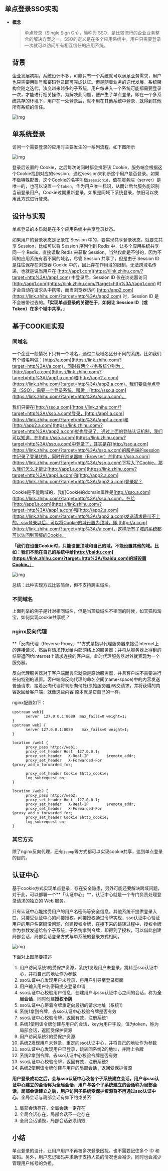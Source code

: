 ## 单点登录SSO实现

- **概念**

  > 单点登录（Single Sign On），简称为 SSO，是比较流行的企业业务整合的解决方案之一。SSO的定义是在多个应用系统中，用户只需要登录一次就可以访问所有相互信任的应用系统。

  ## **背景**

  企业发展初期，系统设计不多，可能只有一个系统就可以满足业务需求，用户也只需要用账号和密码登录即可完成认证。但是随着业务的迭代发展，系统架构会随之迭代，演变越来越多的子系统，用户每进入一个系统可能都需要登录一次，才能进行相关操作。为解决此问题，便产生了单点登录，即在一个多系统共存的环境下，用户在一处登录后，就不用在其他系统中登录，就得到其他所有系统的信任。

  ![img](https://tsyokoko-typora-images.oss-cn-shanghai.aliyuncs.com/img/v2-5e2e2c97c986170943e642cd65b7fa63_1440w.jpg)

  ## **单系统登录**

  访问一个需要登录的应用时主要发生的一系列流程，如下图所示

  ![img](https://tsyokoko-typora-images.oss-cn-shanghai.aliyuncs.com/img/v2-e9fc6216cbdcf16c3132405daf895f46_1440w.jpg)

  登录后设置的 Cookie，之后每次访问时都会携带该 Cookie，服务端会根据这个Cookie找到对应的session，通过session来判断这个用户是否登录。如果不做特殊配置，这个Cookie的名字叫做`sessionid`，值在服务端（server）是唯一的，也可以设置一个`token`，作为用户唯一标识，从而让后台服务能识别当前登录用户。Cookie过期重新登录，如果是同域下系统登录，依旧可以使用此方式进行登录。

  ## **设计与实现**

  单点登录的本质就是在多个应用系统中共享登录状态。

  如果用户的登录状态是记录在 Session 中的，要实现共享登录状态，就要先共享 Session，比如可以将 Session 序列化到 Redis 中，让多个应用系统共享同一个 Redis，直接读取 Redis 来获取 Session。当然仅此是不够的，因为不同的应用系统有着不同的域名，尽管 Session 共享了，但是由于 Session ID 是往往保存在浏览器 Cookie 中的，因此存在作用域的限制，无法跨域名传递，也就是说当用户在 [http://app1.com](https://link.zhihu.com/?target=http%3A//app1.com) 中登录后，Session ID 仅在浏览器访问 [http://app1.com](https://link.zhihu.com/?target=http%3A//app1.com) 时才会自动在请求头中携带，而当浏览器访问 [http://app2.com](https://link.zhihu.com/?target=http%3A//app2.com) 时，Session ID 是不会被带过去的。**「实现单点登录的关键在于，如何让 Session ID（或 Token）在多个域中共享。」**

  ## **基于COOKIE实现**

  ### **同域名**

  一个企业一般情况下只有一个域名，通过二级域名区分不同的系统。比如我们有个域名叫做：[http://a.com](https://link.zhihu.com/?target=http%3A//a.com)，同时有两个业务系统分别为：[http://app1.a.com](https://link.zhihu.com/?target=http%3A//app1.a.com)和[http://app2.a.com](https://link.zhihu.com/?target=http%3A//app2.a.com)。我们要做单点登录（SSO），需要一个登录系统，叫做：[http://sso.a.com](https://link.zhihu.com/?target=http%3A//sso.a.com)。

  我们只要在[http://sso.a.com](https://link.zhihu.com/?target=http%3A//sso.a.com)登录，[http://app1.a.com](https://link.zhihu.com/?target=http%3A//app1.a.com)和[http://app2.a.com](https://link.zhihu.com/?target=http%3A//app2.a.com)就也登录了。通过上面的登陆认证机制，我们可以知道，在[http://sso.a.com](https://link.zhihu.com/?target=http%3A//sso.a.com)中登录了，其实是在[http://sso.a.com](https://link.zhihu.com/?target=http%3A//sso.a.com)的服务端的session中记录了登录状态，同时在浏览器端（Browser）的[http://sso.a.com](https://link.zhihu.com/?target=http%3A//sso.a.com)下写入了Cookie。那么我们怎么才能让[http://app1.a.com](https://link.zhihu.com/?target=http%3A//app1.a.com)和[http://app2.a.com](https://link.zhihu.com/?target=http%3A//app2.a.com)登录呢？

  Cookie是不能跨域的，我们Cookie的domain属性是[http://sso.a.com](https://link.zhihu.com/?target=http%3A//sso.a.com)，在给[http://app1.a.com](https://link.zhihu.com/?target=http%3A//app1.a.com)和[http://app2.a.com](https://link.zhihu.com/?target=http%3A//app2.a.com)发送请求是带不上的。sso登录以后，可以将Cookie的域设置为顶域，即.[http://a.com](https://link.zhihu.com/?target=http%3A//a.com)，这样所有子域的系统都可以访问到顶域的Cookie。

  **「我们在设置Cookie时，只能设置顶域和自己的域，不能设置其他的域。比如：我们不能在自己的系统中给[http://baidu.com](https://link.zhihu.com/?target=http%3A//baidu.com)的域设置Cookie。」**

  ![img](https://tsyokoko-typora-images.oss-cn-shanghai.aliyuncs.com/img/v2-0037e5118c364030b22a97c64c5c425f_1440w.jpg)

  总结：此种实现方式比较简单，但不支持跨主域名。

  ### **不同域名**

  上面列举的例子是针对相同域名，但是当顶级域名不相同的时候，如天猫和淘宝，如何实现cookie共享呢？

  ### **nginx反向代理**

  **「反向代理（Reverse Proxy」**方式是指以代理服务器来接受Internet上的连接请求，然后将请求转发给内部网络上的服务器；并将从服务器上得到的结果返回给Internet上请求连接的客户端，此时代理服务器对外就表现为一个服务器。

  反向代理服务器对于客户端而言它就像是原始服务器，并且客户端不需要进行任何特别的设置。客户端向反向代理的命名空间(name-space)中的内容发送普通请求，接着反向代理将判断向何处(原始服务器)转交请求，并将获得的内容返回给客户端，就像这些内容 原本就是它自己的一样。

  nginx配置如下：

  ```nginx
  upstream web1{
  		server  127.0.0.1:8089  max_fails=0 weight=1;
  }
  upstream web2 {
   		server 127.0.0.1:8080    max_fails=0 weight=1;
  }
  
  location /web1 {
  		proxy_pass http://web1;
    	proxy_set_header Host  127.0.0.1;
    	proxy_set_header   X-Real-IP        $remote_addr;
    	proxy_set_header   X-Forwarded-For  $proxy_add_x_forwarded_for;
  
    	proxy_set_header Cookie $http_cookie;
    	log_subrequest on;
  }
  
  location /web2 {
    	proxy_pass http://web2;
    	proxy_set_header Host  127.0.0.1;
    	proxy_set_header   X-Real-IP        $remote_addr;
    	proxy_set_header   X-Forwarded-For  $proxy_add_x_forwarded_for;
    	proxy_set_header Cookie $http_cookie;
    	log_subrequest on;
  }
  ```

  ### **其它方式**

  除了nginx反向代理，还有`jsonp`等方式都可以实现cookie共享，达到单点登录的目的。

  ## **认证中心**

  基于cookie方式实现单点登录，存在安全隐患，另外可能还要解决跨域问题，对于此，可以部署一个**「认证中心」**，认证中心就是一个专门负责处理登录请求的独立的 Web 服务。

  只有认证中心能接受用户的用户名密码等安全信息，其他系统不提供登录入口，只接受认证中心的间接授权。间接授权通过令牌实现，sso认证中心验证用户的用户名密码没问题，创建授权令牌，在接下来的跳转过程中，授权令牌作为参数发送给各个子系统，子系统拿到令牌，即得到了授权，可以借此创建局部会话，局部会话登录方式与单系统的登录方式相同。

  ![img](https://tsyokoko-typora-images.oss-cn-shanghai.aliyuncs.com/img/v2-e132e032f1ba68f438d607dc0448a76f_1440w.jpg)

  下面对上图简要描述

  1. 用户访问系统1的受保护资源，系统1发现用户未登录，跳转至sso认证中心，并将自己的地址作为参数
  1. sso认证中心发现用户未登录，将用户引导至登录页面
  1. 用户输入用户名密码提交登录申请
  1. sso认证中心校验用户信息，创建用户与sso认证中心之间的会话，称为**全局会话**，同时创建**授权令牌**
  1. sso认证中心带着令牌重定向最初的请求地址（系统1）
  1. 系统1拿到令牌，去sso认证中心校验令牌是否有效
  1. sso认证中心校验令牌，返回有效，注册系统1
  1. 系统1使用该令牌创建与用户的会话，key为用户字段，值为token，称为局部会话，返回受保护资源
  1. 用户访问系统2的受保护资源
  1. 系统2发现用户未登录，重定向sso认证中心，并将自己的地址作为参数
  1. sso认证中心发现用户已登录，跳转回系统2的地址，并附上令牌
  1. 系统2拿到令牌，去sso认证中心校验令牌是否有效
  1. sso认证中心校验令牌，返回有效，注册系统2
  1. 系统2使用该令牌创建与用户的局部会话，返回受保护资源

  **用户登录成功之后，会与sso认证中心及各个子系统建立会话，用户与sso认证中心建立的会话称为全局会话，用户与各个子系统建立的会话称为局部会话，局部会话建立之后，用户访问子系统受保护资源将不再通过sso认证中心**，全局会话与局部会话有如下约束关系

  1. 局部会话存在，全局会话一定存在
  1. 全局会话存在，局部会话不一定存在
  1. 全局会话销毁，局部会话必须销毁

  ## **小结**

  单点登录的设计，让用户用户不再被多次登录困扰，也不需要记住多个 ID 和密码。另外，用户忘记密码并求助于支持人员的情况也会减少，同时也会减少管理用户帐号的负担。